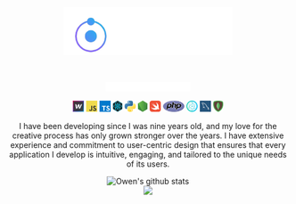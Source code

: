 <p align="center"><a href="https://owen.lol/"><img width="60%" alt="owen.lol" src="./assets/banner-v3.png" /></a></p>

<br/>
<p align="center"><img width="30%" img src="./assets/typed-v2.svg" alt="Full Stack Developer, Creative Designer, Passionate Learner" /></p>
<p align="center" style="text-align: center">
<code><img height="20" alt="webflow" src="./assets/webflow.png"></code>
<code><img height="20" alt="javascript" src="./assets/javascript.png"></code>
<code><img height="20" alt="typescript" src="./assets/typescript.png"></code>
<code><img height="20" alt="react.js" src="./assets/reactjs-2.png"></code>
<code><img height="20" alt="python" src="./assets/python.png"></code>
<code><img height="20" alt="node.js" src="./assets/nodejs.png"></code>
<code><img height="20" alt="swift" src="./assets/swift.png"></code>
<code><img height="20" alt="php" src="./assets/php.png"></code>
<code><img height="20" alt="electron" src="./assets/electron-2.png"></code>
<code><img height="20" alt="mysql" src="./assets/mysql.png"></code>
<code><img height="20" alt="mongodb" src="./assets/mongodb.png"></code>
</p>
<p align="center" style="text-align: center">
I have been developing since I was nine years old, and my love for the creative process has only grown stronger over the years. I have extensive experience and commitment to user-centric design that ensures that every application I develop is intuitive, engaging, and tailored to the unique needs of its users.
</p>
<p align="center">
<img src="https://github-readme-stats.vercel.app/api?username=owengregson&show_icons=true&include_all_commits=true&theme=material-palenight&rank_icon=github&hide_border=true&bg_color=00000000" alt="Owen's github stats" /></a><br><img src="https://github-readme-stats.vercel.app/api/top-langs/?username=owengregson&hide_border=true&layout=compact&theme=material-palenight&bg_color=00000000"/>
</p>
